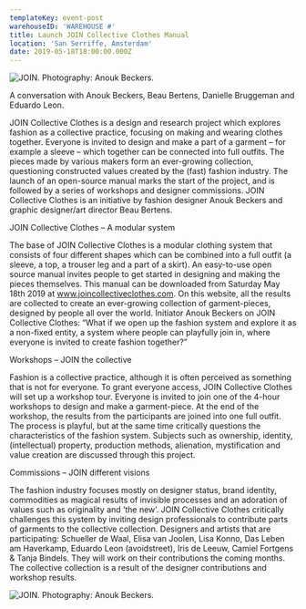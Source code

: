 ```yaml
---
templateKey: event-post
warehouseID: 'WAREHOUSE #'
title: Launch JOIN Collective Clothes Manual
location: 'San Serriffe, Amsterdam'
date: 2019-05-18T18:00:00.000Z
---
```

![JOIN. Photography: Anouk Beckers. ](/img/13072019_join_arnhem_join.jpg "JOIN. Photography: Anouk Beckers. ")

A conversation with Anouk Beckers, Beau Bertens, Danielle Bruggeman and Eduardo Leon.

JOIN Collective Clothes is a design and research project which explores fashion as a collective practice, focusing on making and wearing clothes together. Everyone is invited to design and make a part of a garment – for example a sleeve – which together can be connected into full outfits. The pieces made by various makers form an ever-growing collection, questioning constructed values created by the (fast) fashion industry. The launch of an open-source manual marks the start of the project, and is followed by a series of workshops and designer commissions. JOIN Collective Clothes is an initiative by fashion designer Anouk Beckers and graphic designer/art director Beau Bertens.

JOIN Collective Clothes – A modular system

The base of JOIN Collective Clothes is a modular clothing system that consists of four different shapes which can be combined into a full outfit (a sleeve, a top, a trouser leg and a part of a skirt). An easy-to-use open source manual invites people to get started in designing and making the pieces themselves. This manual can be downloaded from Saturday May 18th 2019 at www.joincollectiveclothes.com. On this website, all the results are collected to create an ever-growing collection of garment-pieces, designed by people all over the world. Initiator Anouk Beckers on JOIN Collective Clothes: “What if we open up the fashion system and explore it as a non-fixed entity, a system where people can playfully join in, where everyone is invited to create fashion together?”

Workshops – JOIN the collective

Fashion is a collective practice, although it is often perceived as something that is not for everyone. To grant everyone access, JOIN Collective Clothes will set up a workshop tour. Everyone is invited to join one of the 4-hour workshops to design and make a garment-piece. At the end of the workshop, the results from the participants are joined into one full outfit. The process is playful, but at the same time critically questions the characteristics of the fashion system. Subjects such as ownership, identity, (intellectual) property, production methods, alienation, mystification and value creation are discussed through this project.

Commissions – JOIN different visions

The fashion industry focuses mostly on designer status, brand identity, commodities as magical results of invisible processes and an adoration of values such as originality and ‘the new’. JOIN Collective Clothes critically challenges this system by inviting design professionals to contribute parts of garments to the collective collection. Designers and artists that are participating: Schueller de Waal, Elisa van Joolen, Lisa Konno, Das Leben am Haverkamp, Eduardo Leon (avoidstreet), Iris de Leeuw, Camiel Fortgens & Tanja Bindels. They will work on their contributions the coming months. The collective collection is a result of the designer contributions and workshop results.

![JOIN. Photography: Anouk Beckers. ](/img/seok_join_pieces.jpg "JOIN. Photography: Anouk Beckers. ")